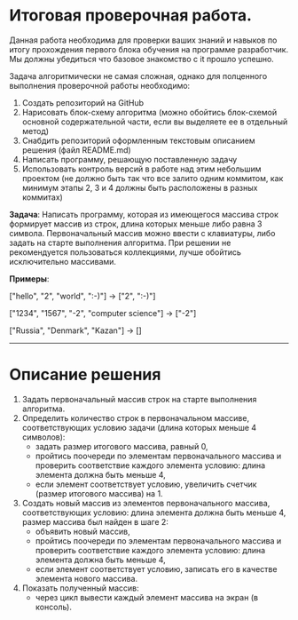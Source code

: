 # Итоговая проверочная работа.

Данная работа необходима для проверки ваших знаний и навыков по итогу прохождения первого блока обучения на программе разработчик. Мы должны убедиться что базовое знакомство с it прошло успешно.

Задача алгоритмически не самая сложная, однако для полценного выполнения проверочной работы необходимо:
1. Создать репозиторий на GitHub
2. Нарисовать блок-схему алгоритма (можно обойтись блок-схемой основной содержательной части, если вы выделяете ее в отдельный метод)
3. Снабдить репозиторий оформленным текстовым описанием решения (файл README.md)
4. Написать программу, решающую поставленную задачу
5. Использовать контроль версий в работе над этим небольшим проектом (не должно быть так что все залито одним коммитом, как минимум этапы 2, 3 и 4 должны быть расположены в разных коммитах)

**Задача**: Написать программу, которая из имеющегося массива строк формирует массив из строк, длина которых меньше либо равна 3 символа. Первоначальный массив можно ввести с клавиатуры, либо задать на старте выполнения алгоритма. При решении не рекомендуется пользоваться коллекциями, лучше обойтись исключительно массивами.

**Примеры**:

["hello", "2", "world", ":-)"] -> ["2", ":-)"]

["1234", "1567", "-2", "computer science"] -> ["-2"]

["Russia", "Denmark", "Kazan"] -> []

---
# Описание решения

1. Задать первоначальный массив строк на старте выполнения алгоритма.
2. Определить количество строк в первоначальном массиве, соответствующих условию задачи (длина которых меньше 4 символов):
    * задать размер итогового массива, равный 0,
    * пройтись поочереди по элементам первоначального массива и проверить соответствие каждого элемента условию: длина элемента должна быть меньше 4,
    * если элемент соответствует условию, увеличить счетчик (размер итогового массива) на 1.
3. Создать новый массив из элементов первоначального массива, соответствующих условию: длина элемента должна быть меньше 4, размер массива был найден в шаге 2:
    * объявить новый массив,
    * пройтись поочереди по элементам первоначального массива и проверить соответствие каждого элемента условию: длина элемента должна быть меньше 4,
    * если элемент соответствует условию, записать его в качестве элемента нового массива.
4. Показать полученный массив:
    * через цикл вывести каждый элемент массива на экран (в консоль). 